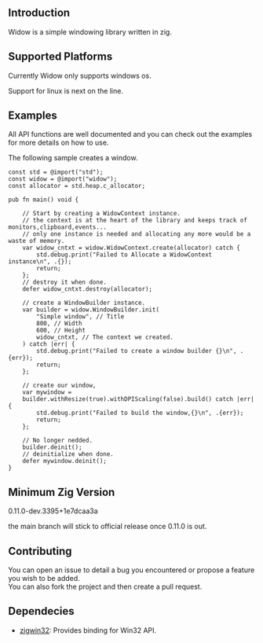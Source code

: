 ## Introduction

Widow is a simple windowing library written in zig.

## Supported Platforms

Currently Widow only supports windows os.

Support for linux is next on the line.

## Examples

All API functions are well documented and you can check out the examples for more details on how to use.

The following sample creates a window.

```zig
const std = @import("std");
const widow = @import("widow");
const allocator = std.heap.c_allocator;

pub fn main() void {

    // Start by creating a WidowContext instance.
    // the context is at the heart of the library and keeps track of monitors,clipboard,events...
    // only one instance is needed and allocating any more would be a waste of memory.
    var widow_cntxt = widow.WidowContext.create(allocator) catch {
        std.debug.print("Failed to Allocate a WidowContext instance\n", .{});
        return;
    };
    // destroy it when done.
    defer widow_cntxt.destroy(allocator);

    // create a WindowBuilder instance.
    var builder = widow.WindowBuilder.init(
        "Simple window", // Title
        800, // Width
        600, // Height
        widow_cntxt, // The context we created.
    ) catch |err| {
        std.debug.print("Failed to create a window builder {}\n", .{err});
        return;
    };

    // create our window,
    var mywindow =
    builder.withResize(true).withDPIScaling(false).build() catch |err| {
        std.debug.print("Failed to build the window,{}\n", .{err});
        return;
    };

    // No longer nedded.
    builder.deinit();
    // deinitialize when done.
    defer mywindow.deinit();
}
```

## Minimum Zig Version

0.11.0-dev.3395+1e7dcaa3a

the main branch will stick to official release once 0.11.0 is out.

## Contributing

You can open an issue to detail a bug you encountered or propose a feature you wish to be added.  
You can also fork the project and then create a pull request.

## Dependecies

- [zigwin32](https://github.com/marlersoft/zigwin32/tree/b70e7f818d77a0c0f39b0bd9c549e16439ff5780): Provides binding for Win32 API.
